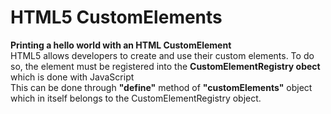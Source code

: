 # HTML5 CustomElements
**Printing a hello world with an HTML CustomElement**   
 HTML5 allows developers to create and use their custom elements. To do so, the element must be registered into the **CustomElementRegistry obect** which is done with JavaScript   
 This can be done through **"define"** method of **"customElements"** object which in itself belongs to the CustomElementRegistry object.
